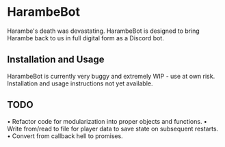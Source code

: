 # HarambeBot
Harambe's death was devastating. HarambeBot is designed to bring Harambe back to us in full digital form as a Discord bot.

## Installation and Usage
HarambeBot is currently very buggy and extremely WIP - use at own risk. Installation and usage instructions not yet available.

## TODO
• Refactor code for modularization into proper objects and functions.
• Write from/read to file for player data to save state on subsequent restarts.
• Convert from callback hell to promises.